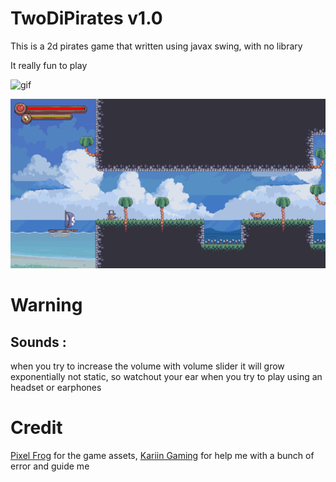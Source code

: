 # TwoDiPirates v1.0
This is a 2d pirates game that written using javax swing, with no library

It really fun to play 

![gif](https://github.com/alfaruqii/twoDiPirates/blob/main/pirateslvl4.gif)

![default](https://github.com/alfaruqii/twoDiPirates/blob/main/screenshot.png)

# Warning

## Sounds :

when you try to increase the volume with volume slider it will grow exponentially not static, so watchout your ear when you try to play using an headset or earphones

# Credit

[Pixel Frog](https://pixelfrog-assets.itch.io/) for the game assets, [Kariin Gaming](https://www.kaaringaming.com) for help me with a bunch of error and guide me 
